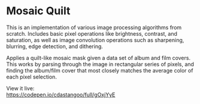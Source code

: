 # Mosaic Quilt
This is an implementation of various image processing algorithms from scratch.
Includes basic pixel operations like brightness, contrast, and saturation, as well as image convolution operations such as sharpening, blurring, edge detection, and dithering.

Applies a quilt-like mosaic mask given a data set of album and film covers.
This works by parsing through the image in rectangular series of pixels, and finding the album/film cover that most closely matches the average color of each pixel selection.

View it live:
\
https://codepen.io/cdastangoo/full/gOxjYyE

